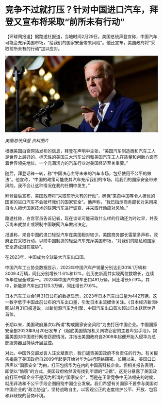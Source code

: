 # 竞争不过就打压？针对中国进口汽车，拜登又宣布将采取“前所未有行动”

【环球网报道】据路透社报道，当地时间2月29日，美国总统拜登宣称，中国汽车可能会充斥美国市场，“给我们的国家安全带来风险”。他还宣布，美国政府将“采取前所未有的行动”加以应对。

![e3c0a3ccac4d0ce26f9b956a09c7e64b.jpg](https://raw.githubusercontent.com/qqhsx/qqnews_image/main/2024/03/01/竞争不过就打压？针对中国进口汽车，拜登又宣布将采取“前所未有行动”/e3c0a3ccac4d0ce26f9b956a09c7e64b.jpg)

_美国总统拜登 资料图片_

根据美国白宫网站发布的信息，拜登在声明中主张，“美国汽车制造商和汽车工人是世界上最好的。标志性的美国三大汽车公司和美国汽车工人在质量和创新方面有着世界领先地位。一个充满活力的汽车行业对美国经济至关重要。”

随后，拜登话锋一转，称“中国决心主导未来的汽车市场，包括使用不公平的做法”。他宣称，“中国的政策可能使其汽车充斥我们的市场，给我们的国家安全带来风险。我不会让这种情况在我的任期中发生。”

拜登最后宣布，美国政府将“采取前所未有的行动”，确保“来自中国等令人担忧的国家的进口汽车不会破坏我们的国家安全”。他声称，“我已指示商务部长对采用来自令人担忧国家技术的联网汽车进行调查，并采取行动应对风险。”

路透社称，白宫官员告诉记者，现在谈论可能采取什么样的行动还为时过早，并表示尚未就禁止或限制中国联网汽车做出决定。

报道称，来自中国的进口轻型汽车在美国相对较少。美国商务部长雷蒙多声称，政府正在采取行动，以防中国制造的轻型汽车充斥美国市场，“对我们的隐私和国家安全造成潜在威胁”。

在2023年，中国成为全球最大汽车出口国。

中国汽车工业协会数据显示，2023年中国汽车产销量分别达到3016.1万辆和3009.4万辆，同比分别增长11.6%和12%，创历史新高并实现两位数增长，连续15年位居全球第一。2023年中国汽车整车出口491万辆，同比增长57.9%。其中，新能源汽车出口120.3万辆，同比增长77.6%。

日本汽车工业会1月31日公布的数据显示，2023年日本汽车出口量为442万辆。这一数字低于中国此前公布的汽车出口量，引发日本主流媒体关注。《日本经济新闻》网站1月31日报道说，以新能源汽车为引擎，中国汽车出口首次超过日本跃居世界首位。

长期以来，美国政府屡次以所谓“构成国家安全风险”为由打压中国企业。中国国家安全部2023年9月20日发布了《起底美国情报机关网攻窃密的主要卑劣手段》，揭露美国对中国进行网络窃密情况，并指出美国政府自2009年起便开始入侵华为总部服务器且持续开展监控。

对此，中国外交部发言人汪文斌表示，我们谴责美国政府不负责任的行为。有关报告揭露了美国政府自2009年起便开始对华为进行网络窃密。长期以来，美国口口声声以“国家安全”为由，打压包括华为在内的中国高科技企业。但相关报告表明，即使以“偷窃”的方式，美国政府依然没有找到所谓的“证据”。这充分暴露了美国政府打压中国企业不是因为所谓的“国家安全”，而是在正常竞争中无法领先的时候，就用非法和不公平手段企图阻挠中国企业发展。我们希望有关国家不要参与美国对中国企业的“政治胁迫”，坚持战略自主，以客观公正的态度维护公平、开放、包容和非歧视的营商环境。

